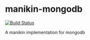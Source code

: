 manikin-mongodb
===============

[![Build Status](https://secure.travis-ci.org/jakobmattsson/manikin-mongodb.png)](http://travis-ci.org/jakobmattsson/manikin-mongodb)

A manikin implementation for mongodb
